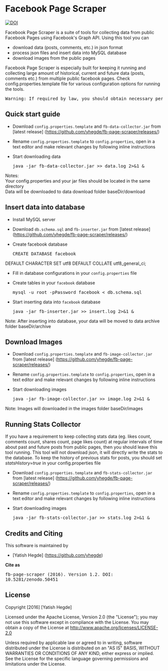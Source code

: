 # Facebook Page Scraper

[![DOI](https://zenodo.org/badge/19221/yhegde/fb-page-scraper.svg)](https://zenodo.org/badge/latestdoi/19221/yhegde/fb-page-scraper)

Facebook Page Scraper is a suite of tools for collecting data from public Facebook Pages using Facebook's Graph API. Using this tool you can 
* download data (posts, comments, etc.) in json format
* process json files and insert data into MySQL database
* download images from the public pages

Facebook Page Scraper is especially built for keeping it running and collecting large amount of historical, current and future data (posts, comments etc.) from multiple public facebook pages. Check config.properties.template file for various configuration options for running the tools. 

<pre>Warning: If required by law, you should obtain necessary permissions for downloading data as given in Facebook's terms and conditions, or from concerned authority who manages the Facebook pages, or as per any other applicable law and regulations. This tool does NOT grant you permissions to dowload data from Facebook. You should obtain the permissions yourself.</pre>

## Quick start guide
 
* Download `config.properties.template` and `fb-data-collector.jar` from [latest release] (https://github.com/yhegde/fb-page-scraper/releases/)

* Rename `config.properties.template` to `config.properties`, open in a text editor and make relevant changes by following inline instructions

* Start downloading data  
    <pre>java -jar fb-data-collector.jar >> data.log 2>&1 &</pre>

Notes:  
    Your config.properties and your jar files should be located in the same directory  
    Data will be downloaded to data download folder baseDir/download

## Insert data into database

* Install MySQL server

* Download `db.schema.sql` and `fb-inserter.jar` from [latest release] (https://github.com/yhegde/fb-page-scraper/releases/)

* Create facebook database
     <pre>CREATE DATABASE facebook 
DEFAULT CHARACTER SET utf8 
DEFAULT COLLATE utf8_general_ci;</pre> 

* Fill in database configurations in your `config.properties` file

* Create tables in your `facebook` database
     <pre>mysql -u root -pPassword facebook < db.schema.sql</pre>

* Start inserting data into `facebook` database  
    <pre>java -jar fb-inserter.jar >> insert.log 2>&1 &</pre>

Note: After inserting into database, your data will be moved to data archive folder baseDir/archive 

## Download Images

* Download `config.properties.template` and `fb-image-collector.jar` from [latest release] (https://github.com/yhegde/fb-page-scraper/releases/)

* Rename `config.properties.template` to `config.properties`, open in a text editor and make relevant changes by following inline instructions

* Start downloading images  
    <pre>java -jar fb-image-collector.jar >> image.log 2>&1 &</pre>

Note: Images will downloaded in the images folder baseDir/images

## Running Stats Collector

If you have a requirement to keep collecting stats data (eg. likes count, comments count, shares count, page likes count) at regular intervals of time about past and future posts from public pages, then you should leave this tool running. This tool will not download json, it will directly write the stats to the database. To keep the history of previous stats for posts, you should set *statsHistory=true* in your config.properties file

* Download `config.properties.template` and `fb-stats-collector.jar` from [latest release] (https://github.com/yhegde/fb-page-scraper/releases/)

* Rename `config.properties.template` to `config.properties`, open in a text editor and make relevant changes by following inline instructions

* Start downloading images  
    <pre>java -jar fb-stats-collector.jar >> stats.log 2>&1 &</pre>

## Credits and Citing

This software is maintained by
* [Yatish Hegde] (https://github.com/yhegde)  

**Cite as**  
    <pre>fb-page-scraper (2016). Version 1.2. DOI: 10.5281/zenodo.50451</pre>

## License  
Copyright [2016] [Yatish Hegde]

Licensed under the Apache License, Version 2.0 (the "License"); you may not use this software except in compliance with the License. You may obtain a copy of the License at http://www.apache.org/licenses/LICENSE-2.0

Unless required by applicable law or agreed to in writing, software
distributed under the License is distributed on an "AS IS" BASIS,
WITHOUT WARRANTIES OR CONDITIONS OF ANY KIND, either express or implied.
See the License for the specific language governing permissions and
limitations under the License.
